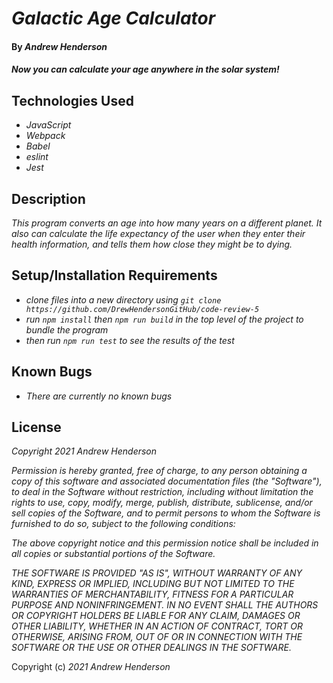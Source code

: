 # _Galactic Age Calculator_

#### By _**Andrew Henderson**_

#### _Now you can calculate your age anywhere in the solar system!_

## Technologies Used

* _JavaScript_
* _Webpack_
* _Babel_
* _eslint_
* _Jest_

## Description

_This program converts an age into how many years on a different planet. It also can calculate the life expectancy of the user when they enter their health information, and tells them how close they might be to dying._

## Setup/Installation Requirements

* _clone files into a new directory using `git clone https://github.com/DrewHendersonGitHub/code-review-5`_
* _run `npm install` then `npm run build` in the top level of the project to bundle the program_
* _then run `npm run test` to see the results of the test_

## Known Bugs

* _There are currently no known bugs_

## License

_Copyright 2021 Andrew Henderson_

_Permission is hereby granted, free of charge, to any person obtaining a copy of this software and associated documentation files (the "Software"), to deal in the Software without restriction, including without limitation the rights to use, copy, modify, merge, publish, distribute, sublicense, and/or sell copies of the Software, and to permit persons to whom the Software is furnished to do so, subject to the following conditions:_

_The above copyright notice and this permission notice shall be included in all copies or substantial portions of the Software._

_THE SOFTWARE IS PROVIDED "AS IS", WITHOUT WARRANTY OF ANY KIND, EXPRESS OR IMPLIED, INCLUDING BUT NOT LIMITED TO THE WARRANTIES OF MERCHANTABILITY, FITNESS FOR A PARTICULAR PURPOSE AND NONINFRINGEMENT. IN NO EVENT SHALL THE AUTHORS OR COPYRIGHT HOLDERS BE LIABLE FOR ANY CLAIM, DAMAGES OR OTHER LIABILITY, WHETHER IN AN ACTION OF CONTRACT, TORT OR OTHERWISE, ARISING FROM, OUT OF OR IN CONNECTION WITH THE SOFTWARE OR THE USE OR OTHER DEALINGS IN THE SOFTWARE._

Copyright (c) _2021_ _Andrew Henderson_